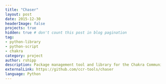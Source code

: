```yaml
---
title: "Chaser"
layout: post
date: 2015-12-30
headerImage: false
projects: true
hidden: true # don't count this post in blog pagination
tag:
- python-library
- python-script
- chakra
category: project
author: rshipp
description: Package management tool and library for the Chakra Community Repository.
externalLink: https://github.com/ccr-tools/chaser
language: Python
---
```

